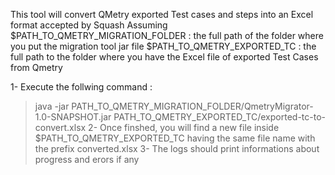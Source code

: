 This tool will convert QMetry exported Test cases and steps into an Excel format accepted by Squash
Assuming
$PATH_TO_QMETRY_MIGRATION_FOLDER : the full path of the folder where you put the migration tool jar file
$PATH_TO_QMETRY_EXPORTED_TC : the full path to the folder where you have the Excel file of exported Test Cases from Qmetry

1- Execute the follwing command :
> java -jar PATH_TO_QMETRY_MIGRATION_FOLDER/QmetryMigrator-1.0-SNAPSHOT.jar PATH_TO_QMETRY_EXPORTED_TC/exported-tc-to-convert.xlsx
2- Once finshed, you will find a new file inside $PATH_TO_QMETRY_EXPORTED_TC having the same file name with the prefix converted<timestamp>.xlsx
3- The logs should print informations about progress and erors if any
